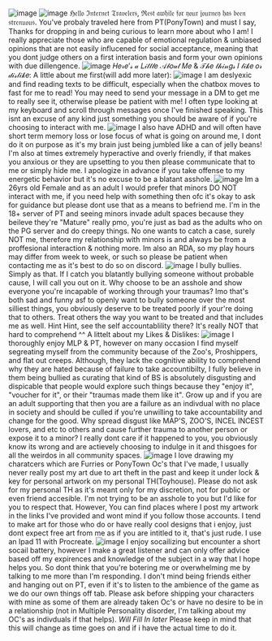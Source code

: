   ![image](https://github.com/user-attachments/assets/884a23f3-f8db-4239-b2f1-75ea05b22bc3) ![image](https://github.com/user-attachments/assets/979d4f6b-73a1-4c99-bf53-0e65a3740aef)
  ℌ𝔢𝔩𝔩𝔬 ℑ𝔫𝔱𝔢𝔯𝔫𝔢𝔱 𝔗𝔯𝔞𝔳𝔢𝔩𝔢𝔯𝔰, ℜ𝔢𝔰𝔱 𝔞𝔴𝔥𝔦𝔩𝔢 𝔣𝔬𝔯 𝔶𝔬𝔲𝔯 𝔧𝔬𝔲𝔯𝔫𝔢𝔶 𝔥𝔞𝔰 𝔟𝔢𝔢𝔫 𝔰𝔱𝔯𝔢𝔫𝔲𝔬𝔲𝔰.
You've probaly traveled here from PT(PonyTown) and must I say, Thanks for dropping in and being curious to learn more about who I am!
I really appreciate those who are capable of emotional regulation & unbiased opinions that are not easily influcened for social acceptance, meaning that you dont judge others on a first interation basis and form your own opinions with due dillengence. ![image](https://github.com/user-attachments/assets/752d0184-ee31-426c-9028-24b1b3b54509)
  𝐻𝑒𝓇𝑒’𝓈 𝒶 𝐿𝒾𝓉𝓉𝓁𝑒 𝒜𝒷𝑜𝓊𝓉 𝑀𝑒 & 𝒯𝒽𝑒 𝓉𝒽𝒾𝓃𝑔𝓈 𝐼 𝓁𝒾𝓀𝑒 𝑜𝓇 𝒹𝒾𝓈𝓁𝒾𝓀𝑒:
A little about me first(will add more later):
![image](https://github.com/user-attachments/assets/ead5d30c-eafe-4183-a641-45653a82227c)
I am deslyexic and find reading texts to be difficult, especially when the chatbox moves to fast for me to read! You may need to send your message in a DM to get me to really see it, otherwise please be patient with me! I often type looking at my keyboard and scroll through messages once I've finished speaking. This isnt an excuse of any kind just something you should be aware of if you're choosing to interact with me.
![image](https://github.com/user-attachments/assets/2e04c5e4-4bed-44cd-9984-3b775f755d93)
I also have ADHD and will often have short term memory loss or lose focus of what is going on around me, I dont do it on purpose as it's my brain just being jumbled like a can of jelly beans! I'm also at times extremely hyperactive and overly friendly, if that makes you anxious or they are upsetting to you then please communicate that to me or simply hide me. I apologize in advance if you take offense to my energetic behavior but it's no excuse to be a blatant asshole.
![image](https://github.com/user-attachments/assets/3a31e8ba-b339-457d-b1ba-40b562491f32)
Im a 26yrs old Female and as an adult I would prefer that minors DO NOT interact with me, if you need help with something then ofc it's okay to ask for guidance but please dont use that as a means to befriend me. I'm in the 18+ server of PT and seeing minors invade adult spaces because they beileve they're "Mature" really pmo, you're just as bad as the adults who on the PG server and do creepy things. No one wants to catch a case, surely NOT me, therefore my relationship with minors is and always be from a proffesional interaction & nothing more. Im also an RDA, so my play hours may differ from week to week, or such so please be patient when contacting me as it's best to do so on discord. 
![image](https://github.com/user-attachments/assets/448e3d7d-6f24-49b6-a0f3-19dae3ca1296)
I bully bullies. Simply as that. If I catch you blatantly bullying someone without probable cause, I will call you out on it. Why choose to be an asshole and show everyone you're incapable of working through your traumas? Imo that's both sad and funny asf to openly want to bully someone over the most silliest things, you obviously deserve to be treated poorly if your're doing that to others. Treat others the way you want to be treated and that includes me as well. Hint Hint, see the self accountablility there? It's really NOT that hard to comprehend ^^
A littelt about my Likes & Dislikes:
![image](https://github.com/user-attachments/assets/62cd2ccc-f0f6-42a1-b5da-ecafd412f5f9)
I thoroughly enjoy MLP & PT, however on many occasion I find myself segreating myself from the community because of the Zoo's, Proshippers, and flat out creeps. Although, they lack the cognitive ability to comprehend why they are hated because of failure to take accountibilty, I fully believe in them being bullied as curating that kind of BS is absolutely disgusting and dispicable that people would explore such things because they "enjoy it", "voucher for it", or their "traumas made them like it". Grow up and if you are an adult supporting that then you are a failure as an indivdual with no place in society and should be culled if you're unwilling to take accountability and change for the good. Why spread disgust like MAP'S, ZOO'S, INCEL INCEST lovers, and etc to others and cause further trauma to another person or expose it to a minor? I really dont care if it happened to you, you obviously know its wrong and are actievely choosing to indulge in it and thisgoes for all the weirdos in all community spaces.
![image](https://github.com/user-attachments/assets/42972186-ae9b-4433-bc3c-86e6765c6923)
I love drawing my charatcers which are Furries or PonyTown Oc's that I've made, I usually never really post my art due to art theft in the past and keep it under lock & key for personal artwork on my personal TH(Toyhouse). Please do not ask for my personal TH as it's meant only for my discretion, not for public or even friend accesible. I'm not trying to be an asshole to you but I'd like for you to respect that. However, You can find places where I post my artwork in the links I've provided and wont mind if you follow those accounts. I tend to make art for those who do or have really cool designs that i enjoy, just dont expect free art from me as if you are intitled to it, that's just rude. I use an Ipad 11 with Procreate.
![image](https://github.com/user-attachments/assets/48405f90-6f90-4c75-8ec1-bdb69d5eb625)
I enjoy socailizing but encounter a short socail battery, however I make a great listener and can only offer advice based off my expirences and knowledge of the subject in a way that I hope helps you. So dont think that you're botering me or overwhelming me by talking to me more than I'm responding. I don't mind being friends either and hanging out on PT, even if it's to listen to the ambience of the game as we do our own things off tab. Please ask before shipping your characters with mine as some of them are already taken Oc's or have no desire to be in a relationship (not in Multiple Personality disorder, I'm talking about my OC's as indivduals if that helps).
*Will Fill In later*
Please keep in mind that this will change as time goes on and if i have the actual time to do it. 
